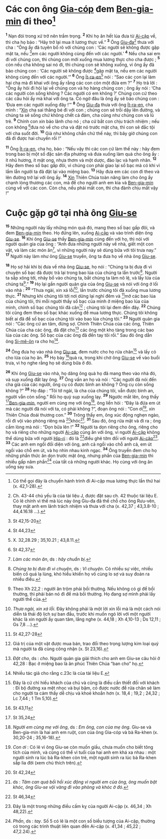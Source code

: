 # Các con ông [Gia-cóp]() đem [Ben-gia-min]() đi theo[^1-9ae16692-d986-44d6-9394-843d05fa63c6]
<sup><b>1</b></sup> Nạn đói trong xứ trở nên trầm trọng. <sup><b>2</b></sup> Khi họ ăn hết lúa đưa từ [Ai-cập]() về, thì cha họ bảo : “Hãy trở lại mua ít lương thực về.” <sup><b>3</b></sup> Ông [Giu-đa]()[^2-9ae16692-d986-44d6-9394-843d05fa63c6] thưa với cha : “Ông ấy đã tuyên bố rõ với chúng con : ‘Các người sẽ không được gặp mặt ta, nếu [^1@-9ae16692-d986-44d6-9394-843d05fa63c6]em các người không cùng đến với các người.’ <sup><b>4</b></sup> Nếu cha sai em đi với chúng con, thì chúng con mới xuống mua lương thực cho cha được ; <sup><b>5</b></sup> còn nếu cha không sai nó đi, thì chúng con sẽ không xuống, vì ông ấy đã bảo chúng con : ‘Các người sẽ không được [^2@-9ae16692-d986-44d6-9394-843d05fa63c6]gặp mặt ta, nếu em các người không cùng đến với các người.’” <sup><b>6</b></sup> Ông [Ít-ra-en]()[^3-9ae16692-d986-44d6-9394-843d05fa63c6] nói : “Sao các con lại làm hại cha mà đi khai với ông ấy rằng các con còn một đứa em ?” <sup><b>7</b></sup> Họ trả lời : “Ông ấy hỏi đi hỏi lại về chúng con và họ hàng chúng con ; ông ấy nói : ‘Cha các người còn sống không ? Các người có em không ?’ Chúng con cứ theo các câu hỏi ấy mà khai với ông ta. Có ngờ đâu là ông ấy sẽ bảo chúng con : ‘Đưa em các người xuống đây !’” <sup><b>8</b></sup> Ông [Giu-đa]() thưa với ông [Ít-ra-en](), cha mình : “[Xin]() cha sai thằng bé đi với con ; chúng con sẽ trỗi dậy lên đường, và chúng ta sẽ sống chứ không chết cả đám, cha cũng như chúng con và lũ trẻ. <sup><b>9</b></sup> Chính con xin bảo lãnh cho nó ; cha cứ bắt con chịu trách nhiệm ; nếu con không [^3@-9ae16692-d986-44d6-9394-843d05fa63c6]đưa nó về cho cha và đặt nó trước mặt cha, thì con sẽ đắc tội với cha suốt đời. <sup><b>10</b></sup> Giả như không chần chừ thế này, thì bây giờ chúng con đã đi được hai chuyến rồi !”

<sup><b>11</b></sup> Ông [Ít-ra-en](), cha họ, bảo : “Nếu vậy thì các con cứ làm thế này : hãy đem trong bao bị một số đặc sản địa phương và đưa xuống làm quà cho ông ấy : ít nhũ hương, ít mật ong, nhựa thơm và một dược, đào lạc và hạnh nhân. <sup><b>12</b></sup> Hãy đem theo số bạc gấp đôi, vì chúng con phải giao lại số bạc mà có khi vì lầm lẫn người ta đã đặt lại vào miệng bao. <sup><b>13</b></sup> Hãy đưa em các con đi theo và lên đường trở lại với ông ấy. <sup><b>14</b></sup> [Xin]() Thiên Chúa toàn năng làm cho ông ấy chạnh lòng thương các con, mà để cho người anh em kia và [Ben-gia-min]() cùng về với các con. Còn cha, nếu phải mất con, thì cha đành chịu mất vậy !”


# Cuộc gặp gỡ tại nhà ông [Giu-se]()
<sup><b>15</b></sup> Những người này lấy những món quà đó, mang theo số bạc gấp đôi, và đem [Ben-gia-min]() theo. Họ đứng lên, xuống [Ai-cập]() và vào trình diện ông [Giu-se](). <sup><b>16</b></sup> Khi ông [Giu-se]() thấy [Ben-gia-min]() cùng đến với họ, thì nói với người quản gia của ông : “Anh đưa những người này về nhà, giết một con vật, và làm các món ăn[^4-9ae16692-d986-44d6-9394-843d05fa63c6], vì những người này sẽ dùng bữa với tôi trưa nay.” <sup><b>17</b></sup> Người này làm như ông [Giu-se]() truyền, ông ta đưa họ về nhà ông [Giu-se]().

<sup><b>18</b></sup> Họ sợ hãi khi bị đưa về nhà ông [Giu-se](), họ nói : “Chúng ta bị đưa đi vì chuyện số bạc đã được trả lại trong bao lúa của chúng ta lần trước[^5-9ae16692-d986-44d6-9394-843d05fa63c6]. Người ta sắp xông tới, nhảy bổ vào chúng ta, bắt chúng ta làm nô lệ, và lấy lừa của chúng ta[^6-9ae16692-d986-44d6-9394-843d05fa63c6].” <sup><b>19</b></sup> Họ lại gần người quản gia của ông [Giu-se]() và nói với ông ở lối vào nhà : <sup><b>20</b></sup> “Thưa ngài, xin xá lỗi[^7-9ae16692-d986-44d6-9394-843d05fa63c6], lần trước chúng tôi đã xuống mua lương thực. <sup><b>21</b></sup> Nhưng khi chúng tôi tới nơi dừng lại nghỉ đêm và [^4@-9ae16692-d986-44d6-9394-843d05fa63c6]mở các bao lúa của chúng tôi, thì mỗi người thấy số bạc của mình ở miệng bao lúa của mình, chính số bạc chúng tôi đã cân[^8-9ae16692-d986-44d6-9394-843d05fa63c6] ; chúng tôi lại đem đến đây. <sup><b>22</b></sup> Chúng tôi cũng đem theo số bạc khác xuống để mua lương thực. Chúng tôi không biết ai đã để số bạc của chúng tôi vào bao lúa chúng tôi.” <sup><b>23</b></sup> Người quản gia nói : “Các ông cứ an tâm, đừng sợ. Chính Thiên Chúa của các ông, Thiên Chúa của cha các ông, đã đặt cho[^9-9ae16692-d986-44d6-9394-843d05fa63c6] các ông một kho tàng trong các bao lúa của các ông. Số bạc của các ông đã đến tay tôi rồi.” Sau đó ông dẫn ông [Si-mê-ôn]() ra cho họ[^10-9ae16692-d986-44d6-9394-843d05fa63c6].

<sup><b>24</b></sup> Ông đưa họ vào nhà ông [Giu-se](), đem nước cho họ rửa chân[^11-9ae16692-d986-44d6-9394-843d05fa63c6] và lấy cỏ cho lừa của họ ăn. <sup><b>25</b></sup> Họ bày [^5@-9ae16692-d986-44d6-9394-843d05fa63c6]quà ra, trong khi chờ ông [Giu-se]() về vào buổi trưa, vì họ nghe rằng họ sẽ dùng bữa ở đó.

<sup><b>26</b></sup> Khi ông [Giu-se]() vào nhà, họ dâng ông quà họ đã mang theo vào nhà đó, và sụp xuống đất lạy ông. <sup><b>27</b></sup> Ông vấn an họ và nói : “Các người đã nói đến cha già của các người, ông cụ có được bình an không ? Ông cụ còn sống không ?” <sup><b>28</b></sup> Họ đáp : “Tôi tớ ngài, là cha của chúng tôi, vẫn được bình an, người vẫn còn sống.” Rồi họ quỳ sụp xuống lạy. <sup><b>29</b></sup> Ngước mắt lên, ông thấy [^6@-9ae16692-d986-44d6-9394-843d05fa63c6][Ben-gia-min](), người em cùng mẹ với ông[^12-9ae16692-d986-44d6-9394-843d05fa63c6], ông liền hỏi : “Đây là đứa em út mà các người đã nói với ta, có phải không ?”, đoạn ông nói : “Con ơi[^13-9ae16692-d986-44d6-9394-843d05fa63c6], xin Thiên Chúa đoái thương con.” <sup><b>30</b></sup> Trông thấy em, ông xúc động nghẹn ngào, rồi đi vội vào phòng riêng mà [^7@-9ae16692-d986-44d6-9394-843d05fa63c6]khóc[^14-9ae16692-d986-44d6-9394-843d05fa63c6]. <sup><b>31</b></sup> Sau đó, ông rửa mặt và đi ra ; ông cầm lòng mà nói : “Dọn bữa lên !” <sup><b>32</b></sup> Người ta dọn riêng cho ông, riêng cho họ và riêng cho những người [Ai-cập]() cùng ăn với ông, vì người [Ai-cập]() không thể dùng bữa với người [Híp-ri]() : đó là [^8@-9ae16692-d986-44d6-9394-843d05fa63c6]điều ghê tởm đối với người [Ai-cập]()[^15-9ae16692-d986-44d6-9394-843d05fa63c6]. <sup><b>33</b></sup> Các anh em ngồi đối diện với ông, anh cả ngồi vào chỗ anh cả, em út ngồi vào chỗ em út, và họ nhìn nhau kinh ngạc. <sup><b>34</b></sup> Ông truyền đem cho họ những phần thức ăn dọn trước mặt ông, nhưng phần của [Ben-gia-min]() thì nhiều gấp năm phần[^16-9ae16692-d986-44d6-9394-843d05fa63c6] của tất cả những người khác. Họ cùng với ông ăn uống say sưa.

[^1-9ae16692-d986-44d6-9394-843d05fa63c6]: Có thể gọi đây là chuyến hành trình đi Ai-cập mua lương thực lần thứ hai (x. 42,1-28).
[^2-9ae16692-d986-44d6-9394-843d05fa63c6]: Ch. 43-44 chủ yếu là của tài liệu J, được đặt sau ch. 42 thuộc tài liệu E. Có lẽ chính vì thế mà lúc này ông Giu-đa đã thế chỗ cho ông Rưu-vên, thay mặt anh em lãnh trách nhiệm và thưa với cha (x. 42,37 ; 43,3.8-10 ; 44,4.16.18 ...).
[^3-9ae16692-d986-44d6-9394-843d05fa63c6]: X. 32,28.29 ; 35,10.21 ; 43,8.11.
[^4-9ae16692-d986-44d6-9394-843d05fa63c6]: *Làm các món ăn*, ds : *hãy chuẩn bị*.
[^5-9ae16692-d986-44d6-9394-843d05fa63c6]: *Chúng ta bị đưa đi vì chuyện*, ds : *Vì chuyện*. Có nhiều sự việc, nhiều biến cố quá lạ lùng, khó hiểu khiến họ vô cùng lo sợ và suy đoán ra nhiều điều.
[^6-9ae16692-d986-44d6-9394-843d05fa63c6]: Theo Xh 22,2 : người ăn trộm phải bồi thường. Nếu không có gì để bồi thường, thì phải bán nó đi để mà bồi thường. Họ đang sợ mình phải lấy người thế của.
[^7-9ae16692-d986-44d6-9394-843d05fa63c6]: *Thưa ngài, xin xá lỗi*. Đây không phải là một lời xin lỗi mà là một cách nói diễn tả thái độ lịch sự ban đầu, trước khi muốn ngỏ lời với một người khác là xin người ấy quan tâm, lắng nghe (x. 44,18 ; Xh 4,10-13 ; Ds 12,11 ; Gs 7,8 ...).
[^8-9ae16692-d986-44d6-9394-843d05fa63c6]: Giá trị của một vật được mua bán, trao đổi theo trọng lượng kim loại quý mà người ta đã cùng công nhận (x. St 23,16).
[^9-9ae16692-d986-44d6-9394-843d05fa63c6]: *Đặt cho*, ds : *cho*. Người quản gia giải thích cho anh em Giu-se câu hỏi ở 42,28 : Bạc ở miệng bao là ân phúc Thiên Chúa “ban cho” họ.
[^10-9ae16692-d986-44d6-9394-843d05fa63c6]: Nhiều tác giả cho rằng c.23c là của tài liệu E.
[^11-9ae16692-d986-44d6-9394-843d05fa63c6]: Đây là cử chỉ hiếu khách của chủ và cũng là điều cần thiết đối với khách : Đi bộ đường xa mệt nhọc và bụi bặm, có được nước để rửa chân sẽ làm cho người ta cảm thấy dễ chịu và khoẻ khoắn hơn (x. 18,4 ; 19,2 ; 24,32 ; Lc 7,44 ; 1 Tm 5,10).
[^12-9ae16692-d986-44d6-9394-843d05fa63c6]: *Người em cùng mẹ với ông*, ds : *Em ông, con của mẹ ông*. Giu-se và Ben-gia-min là hai anh em ruột, con của ông Gia-cóp và bà Ra-khen (x. 30,20-24 ; 35,16-18).
[^13-9ae16692-d986-44d6-9394-843d05fa63c6]: *Con ơi* : Có lẽ vì ông Giu-se còn muốn giấu, chưa muốn cho biết tông tích của mình, và cũng có thể vì tuổi của hai anh em khá xa nhau : một người sinh ra lúc bà Ra-khen còn trẻ, một người sinh ra lúc bà Ra-khen sắp lìa đời (xem chú thích trên).
[^14-9ae16692-d986-44d6-9394-843d05fa63c6]: ds : *Tâm can quá bồi hồi xúc động vì người em của ông, ông muốn bật khóc, ông Giu-se vội vàng đi vào phòng và khóc ở đó*.
[^15-9ae16692-d986-44d6-9394-843d05fa63c6]: Đây là một trong những điều cấm kỵ của người Ai-cập (x. 46,34 ; Xh 48,22).
[^16-9ae16692-d986-44d6-9394-843d05fa63c6]: *Phần*, ds : *tay*. Số 5 có lẽ là một con số biểu tượng của Ai-cập, thường có trong các trình thuật liên quan đến Ai-cập (x. 41,34 ; 45,22 ; 47,2.24).
[^1@-9ae16692-d986-44d6-9394-843d05fa63c6]: St 42,15-20
[^2@-9ae16692-d986-44d6-9394-843d05fa63c6]: St 44,23
[^3@-9ae16692-d986-44d6-9394-843d05fa63c6]: St 42,37
[^4@-9ae16692-d986-44d6-9394-843d05fa63c6]: St 42,27-28
[^5@-9ae16692-d986-44d6-9394-843d05fa63c6]: St 43,11
[^6@-9ae16692-d986-44d6-9394-843d05fa63c6]: St 35,24
[^7@-9ae16692-d986-44d6-9394-843d05fa63c6]: St 42,24
[^8@-9ae16692-d986-44d6-9394-843d05fa63c6]: St 46,34